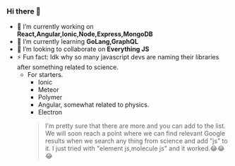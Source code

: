 ### Hi there 👋

- 🔭 I’m currently working on  **React,Angular,Ionic,Node,Express,MongoDB**
- 🌱 I’m currently learning  **GoLang,GraphQL**
- 👯 I’m looking to collaborate on **Everything JS**
- ⚡ Fun fact: 
 Idk why so many javascript devs are naming their libraries after something related to science.
   - For starters.
      - Ionic
      - Meteor
      - Polymer
      - Angular, somewhat related to physics.
      - Electron
     > I'm pretty sure that there are more and you can add to the list. We will soon reach a point where we can find relevant
     > Google results when we search any thing from science
     > and add "js" to it. I just tried with "element js,molecule js" and it worked.😂😂😂

